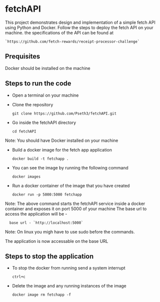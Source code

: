 # fetchAPI
This project demonstrates design and implementation of a simple fetch API using Python and Docker.
Follow the steps to deploy the fetch API on your machine.
the specifications of the API can be found at

    `https://github.com/fetch-rewards/receipt-processor-challenge`

## Prequisites
Docker should be installed on the machine

## Steps to run the code
* Open a terminal on your machine

* Clone the repository

    `git clone https://github.com/Pseth3/fetchAPI.git`

* Go inside the fetchAPI directory

    `cd fetchAPI`

Note: You should have Docker installed on your machine

* Build a docker image for the fetch app application

    `docker build -t fetchapp .`

* You can see the image by running the following command

    `docker images`

* Run a docker container of the image that you have created

    `docker run -p 5000:5000 fetchapp`

Note: The above command starts the fetchAPI service inside a docker container and exposes it on port 5000 of your machine
      The base url to access the application will be - 
      
      base url - `http://localhost:5000`
Note: On linux you migh have to use sudo before the commands.

The application is now accessable on the base URL

## Steps to stop the application
* To stop the docker from running  send a system interrupt

    `ctrl+c`

* Delete the image and any running instances of the image

    `docker image rm fetchapp -f`
